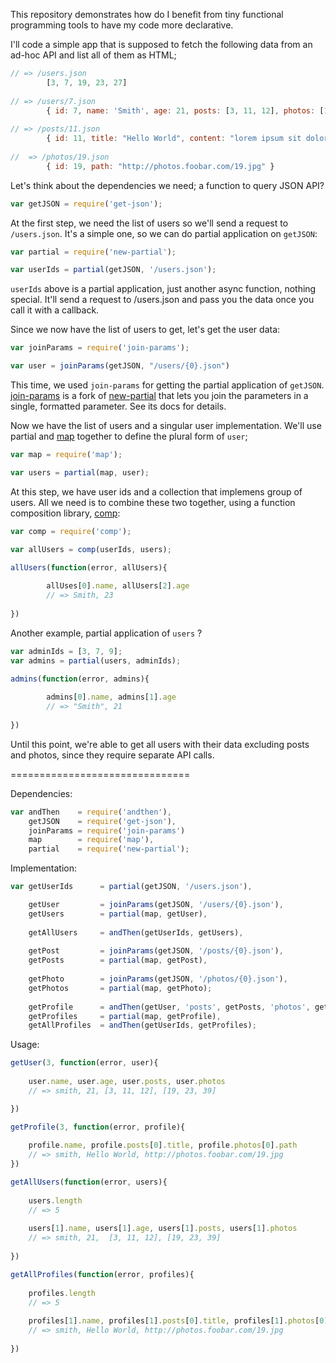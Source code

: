 This repository demonstrates how do I benefit from tiny functional programming tools to 
have my code more declarative.

I'll code a simple app that is supposed to fetch the following data from an ad-hoc API and list
all of them as HTML;

```js
// => /users.json
        [3, 7, 19, 23, 27]
  
// => /users/7.json
        { id: 7, name: 'Smith', age: 21, posts: [3, 11, 12], photos: [19, 23, 39] }
    
// => /posts/11.json
        { id: 11, title: "Hello World", content: "lorem ipsum sit dolor amet" }
    
//  => /photos/19.json
        { id: 19, path: "http://photos.foobar.com/19.jpg" }
```

Let's think about the dependencies we need; a function to query JSON API?

```js
var getJSON = require('get-json');
```

At the first step, we need the list of users so we'll send a request to `/users.json`. 
It's a simple one, so we can do partial application on `getJSON`:

```js
var partial = require('new-partial');

var userIds = partial(getJSON, '/users.json');
```

`userIds` above is a partial application, just another async function, nothing special. It'll send a request to /users.json and
pass you the data once you call it with a callback.

Since we now have the list of users to get, let's get the user data:

```js
var joinParams = require('join-params');

var user = joinParams(getJSON, "/users/{0}.json")
```

This time, we used `join-params` for getting the partial application of `getJSON`. 
[join-params](http://npm.im/join-params) is a fork of [new-partial](http://npm.im/new-partial)
that lets you join the parameters in a single, formatted parameter. See its docs for details.

Now we have the list of users and a singular user implementation. We'll use partial and [map](http://npm.im/users) together to
define the plural form of `user`;

```js
var map = require('map');

var users = partial(map, user);
```

At this step, we have user ids and a collection that implemens group of users. All we need is to combine these two together, using
a function composition library, [comp](http://npm.im/comp):

```js
var comp = require('comp');

var allUsers = comp(userIds, users);

allUsers(function(error, allUsers){
        
        allUses[0].name, allUsers[2].age
        // => Smith, 23
        
})

```

Another example, partial application of `users` ?

```js
var adminIds = [3, 7, 9];
var admins = partial(users, adminIds);

admins(function(error, admins){
        
        admins[0].name, admins[1].age
        // => "Smith", 21
        
})
```

Until this point, we're able to get all users with their data excluding posts and photos, since they require
separate API calls.

===============================

Dependencies:

```js
var andThen    = require('andthen'),
    getJSON    = require('get-json'),
    joinParams = require('join-params')
    map        = require('map'),
    partial    = require('new-partial');
```

Implementation:

<a name="impl"></a>
```js
var getUserIds      = partial(getJSON, '/users.json'),

    getUser         = joinParams(getJSON, '/users/{0}.json'),
    getUsers        = partial(map, getUser),
    
    getAllUsers     = andThen(getUserIds, getUsers),
    
    getPost         = joinParams(getJSON, '/posts/{0}.json'),
    getPosts        = partial(map, getPost),
    
    getPhoto        = joinParams(getJSON, '/photos/{0}.json'),
    getPhotos       = partial(map, getPhoto);
    
    getProfile      = andThen(getUser, 'posts', getPosts, 'photos', getPhotos),
    getProfiles     = partial(map, getProfile),
    getAllProfiles  = andThen(getUserIds, getProfiles);
```

Usage:

```js
getUser(3, function(error, user){
    
    user.name, user.age, user.posts, user.photos
    // => smith, 21, [3, 11, 12], [19, 23, 39]

})
```

```js
getProfile(3, function(error, profile){
    
    profile.name, profile.posts[0].title, profile.photos[0].path
    // => smith, Hello World, http://photos.foobar.com/19.jpg
})
```

```js
getAllUsers(function(error, users){
    
    users.length
    // => 5
    
    users[1].name, users[1].age, users[1].posts, users[1].photos
    // => smith, 21,  [3, 11, 12], [19, 23, 39]
    
})
```

```js
getAllProfiles(function(error, profiles){
    
    profiles.length
    // => 5
    
    profiles[1].name, profiles[1].posts[0].title, profiles[1].photos[0].path
    // => smith, Hello World, http://photos.foobar.com/19.jpg
    
})
```
